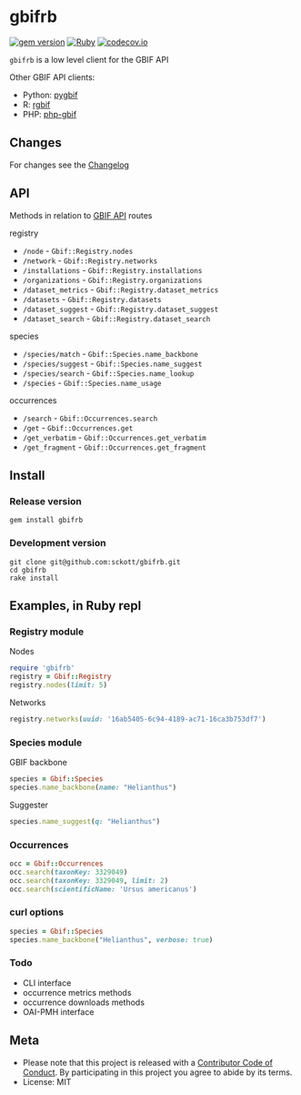 gbifrb
======

[![gem version](https://img.shields.io/gem/v/gbifrb.svg)](https://rubygems.org/gems/gbifrb)
[![Ruby](https://github.com/sckott/gbifrb/workflows/Ruby/badge.svg)](https://github.com/sckott/gbifrb/actions?query=workflow%3ARuby)
[![codecov.io](http://codecov.io/github/sckott/gbifrb/coverage.svg?branch=master)](http://codecov.io/github/sckott/gbifrb?branch=master)

`gbifrb` is a low level client for the GBIF API

Other GBIF API clients:

- Python: [pygbif](https://github.com/sckott/pygbif)
- R: [rgbif](https://github.com/ropensci/rgbif)
- PHP: [php-gbif](https://gitlab.res-telae.cat/restelae/php-gbif)

## Changes

For changes see the [Changelog][changelog]

## API

Methods in relation to [GBIF API][gbifapi] routes

registry

* `/node` - `Gbif::Registry.nodes`
* `/network` - `Gbif::Registry.networks`
* `/installations` - `Gbif::Registry.installations`
* `/organizations` - `Gbif::Registry.organizations`
* `/dataset_metrics` - `Gbif::Registry.dataset_metrics`
* `/datasets` - `Gbif::Registry.datasets`
* `/dataset_suggest` - `Gbif::Registry.dataset_suggest`
* `/dataset_search` - `Gbif::Registry.dataset_search`

species

* `/species/match` - `Gbif::Species.name_backbone`
* `/species/suggest` - `Gbif::Species.name_suggest`
* `/species/search` - `Gbif::Species.name_lookup`
* `/species` - `Gbif::Species.name_usage`

occurrences

* `/search` - `Gbif::Occurrences.search`
* `/get` - `Gbif::Occurrences.get`
* `/get_verbatim` - `Gbif::Occurrences.get_verbatim`
* `/get_fragment` - `Gbif::Occurrences.get_fragment`


## Install

### Release version

```
gem install gbifrb
```

### Development version

```
git clone git@github.com:sckott/gbifrb.git
cd gbifrb
rake install
```

## Examples, in Ruby repl

### Registry module

Nodes

```ruby
require 'gbifrb'
registry = Gbif::Registry
registry.nodes(limit: 5)
```

Networks

```ruby
registry.networks(uuid: '16ab5405-6c94-4189-ac71-16ca3b753df7')
```

### Species module

GBIF backbone

```ruby
species = Gbif::Species
species.name_backbone(name: "Helianthus")
```

Suggester

```ruby
species.name_suggest(q: "Helianthus")
```

### Occurrences

```ruby
occ = Gbif::Occurrences
occ.search(taxonKey: 3329049)
occ.search(taxonKey: 3329049, limit: 2)
occ.search(scientificName: 'Ursus americanus')
```

### curl options

```ruby
species = Gbif::Species
species.name_backbone("Helianthus", verbose: true)
```

### Todo

* CLI interface
* occurrence metrics methods
* occurrence downloads methods
* OAI-PMH interface

## Meta

* Please note that this project is released with a [Contributor Code of Conduct](CONDUCT.md). By participating in this project you agree to abide by its terms.
* License: MIT

[gbifapi]: https://www.gbif.org/developer/summary
[changelog]: https://github.com/sckott/gbifrb/blob/master/CHANGELOG.md

